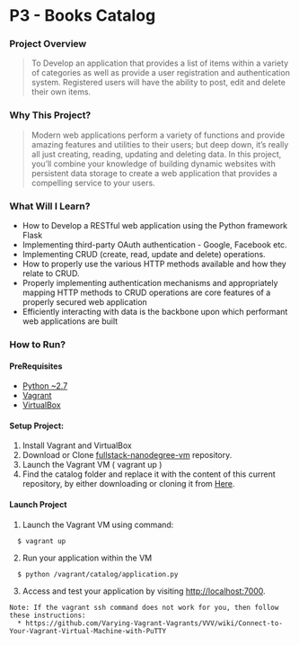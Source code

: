 # P3 - Books Catalog

### Project Overview
> To Develop an application that provides a list of items within a variety of categories as well as provide a user registration and authentication system. Registered users will have the ability to post, edit and delete their own items.

### Why This Project?
> Modern web applications perform a variety of functions and provide amazing features and utilities to their users; but deep down, it’s really all just creating, reading, updating and deleting data. In this project, you’ll combine your knowledge of building dynamic websites with persistent data storage to create a web application that provides a compelling service to your users.

### What Will I Learn?
  * How to Develop a RESTful web application using the Python framework Flask
  * Implementing third-party OAuth authentication - Google, Facebook etc.
  * Implementing CRUD (create, read, update and delete) operations.
  * How to properly use the various HTTP methods available and how they relate to CRUD.
  * Properly implementing authentication mechanisms and appropriately mapping HTTP methods to CRUD operations are core features of a properly secured web application
  * Efficiently interacting with data is the backbone upon which performant web applications are built
  
### How to Run?

#### PreRequisites
  * [Python ~2.7](https://www.python.org/)
  * [Vagrant](https://www.vagrantup.com/)
  * [VirtualBox](https://www.virtualbox.org/)
  
#### Setup Project:
  1. Install Vagrant and VirtualBox
  2. Download or Clone [fullstack-nanodegree-vm](https://github.com/udacity/fullstack-nanodegree-vm) repository.
  3. Launch the Vagrant VM ( vagrant up )
  4. Find the catalog folder and replace it with the content of this current repository, by either downloading or cloning it from
  [Here](https://github.com/ssachde8/Full_Stack_Web_Developer_Nanodegree/P3-Books-Catalog).

#### Launch Project
  1. Launch the Vagrant VM using command:
  
  ```
    $ vagrant up
  ```
  2. Run your application within the VM
  
  ```
    $ python /vagrant/catalog/application.py
  ```
  3. Access and test your application by visiting [http://localhost:7000](http://localhost:7000).
  
  ```
  Note: If the vagrant ssh command does not work for you, then follow these instructions:
    * https://github.com/Varying-Vagrant-Vagrants/VVV/wiki/Connect-to-Your-Vagrant-Virtual-Machine-with-PuTTY
  ```
